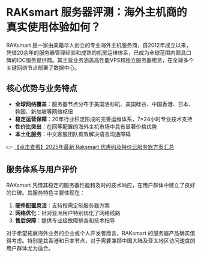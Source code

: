 # RAKsmart 服务器评测：海外主机商的真实使用体验如何？

RAKsmart 是一家由美籍华人创立的专业海外主机服务商，自2012年成立以来，凭借20余年的服务器管理经验和成熟的机房运维体系，已成为全球范围内颇具口碑的IDC服务提供商。其主营业务涵盖高性能VPS和独立服务器租赁，在全球多个关键网络节点部署了数据中心。

## 核心优势与业务特点

- **全球网络覆盖**：服务器节点分布于美国洛杉矶、美国硅谷、中国香港、日本、韩国、新加坡等网络枢纽
- **稳定运营保障**：20年行业积淀形成的完善运维体系，7×24小时专业技术支持
- **性价比突出**：在同等配置的海外主机市场中具有显著价格优势
- **本土化服务**：中文客服团队有效解决语言沟通障碍

👉 [【点击查看】2025年最新 Raksmart 优惠码及特价云服务器方案汇总](https://bit.ly/raksmart)

## 服务体系与用户评价

RAKsmart 凭借其稳定的服务器性能和及时的技术响应，在用户群体中建立了良好的口碑。其服务特色主要体现在：

1. **硬件配置灵活**：支持按需定制服务器方案
2. **网络优化**：针对亚洲用户特别优化了网络线路
3. **售后保障**：提供专业级故障排查和技术指导

对于希望拓展海外业务的企业或个人开发者而言，RAKsmart 的服务器产品确实值得考虑。特别是其香港和日本节点，对于需要兼顾中国大陆及亚太地区访问速度的用户群体尤为适合。